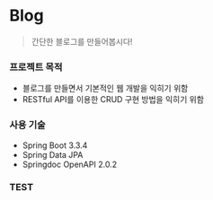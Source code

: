 # Blog

> 간단한 블로그를 만들어봅시다!

### 프로젝트 목적
- 블로그를 만들면서 기본적인 웹 개발을 익히기 위함
- RESTful API를 이용한 CRUD 구현 방법을 익히기 위함

### 사용 기술
- Spring Boot 3.3.4
- Spring Data JPA
- Springdoc OpenAPI  2.0.2

### TEST

